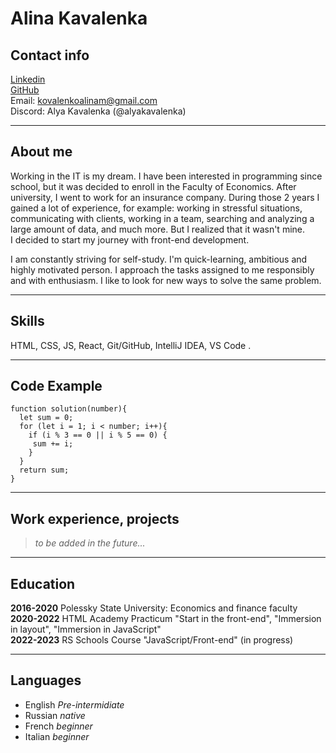# Alina Kavalenka

## Contact info

[Linkedin](https://www.linkedin.com/in/alina-kavalenka-aa8979180/)  
[GitHub](https://github.com/AlyaKavalenka)  
Email: kovalenkoalinam@gmail.com  
Discord: Alya Kavalenka (@alyakavalenka)

---

## About me

Working in the IT is my dream. I have been interested in programming since school, but it was decided to enroll in the Faculty of Economics. After university, I went to work for an insurance company. During those 2 years I gained a lot of experience, for example: working in stressful situations, communicating with clients, working in a team, searching and analyzing a large amount of data, and much more. But I realized that it wasn't mine.  
I decided to start my journey with front-end development.

I am constantly striving for self-study. I'm quick-learning, ambitious and highly motivated person. I approach the tasks assigned to me responsibly and with enthusiasm. I like to look for new ways to solve the same problem.

---

## Skills

HTML, CSS, JS, React, Git/GitHub, IntelliJ IDEA, VS Code .

---

## Code Example

```
function solution(number){
  let sum = 0;
  for (let i = 1; i < number; i++){
    if (i % 3 == 0 || i % 5 == 0) {
     sum += i;
    }
  }
  return sum;
}
```

---

## Work experience, projects

> _to be added in the future..._

---

## Education

**2016-2020** Polessky State University: Economics and finance faculty  
**2020-2022** HTML Academy Practicum "Start in the front-end", "Immersion in layout", "Immersion in JavaScript"  
**2022-2023** RS Schools Course "JavaScript/Front-end" (in progress)

---

## Languages

- English _Pre-intermidiate_
- Russian _native_
- French _beginner_
- Italian _beginner_

